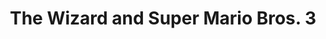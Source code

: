 ---
layout: video
series: Angry Video Game Nerd
season: 3
episode: 46
title: "The Wizard and Super Mario Bros. 3"
permalink: /avgn/episode-46
video_info:
  - youtube;YouTube;YWRzXAtDgN0
  - drive;ScrewAttack version;1iY1VYm6KC3uYgauOQVSQu-SSYL82375K
release_date: 2008-04-22
mike_notes:
toggle: off
title-cards:
  - episode-46a.jpg
  - episode-46b.jpg
---